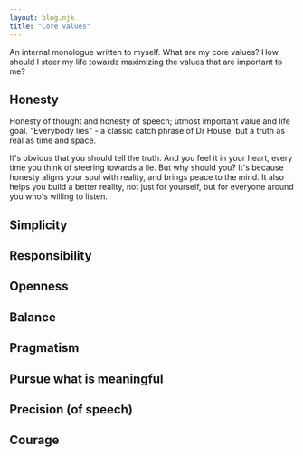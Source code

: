 ```yaml
---
layout: blog.njk
title: "Core values"
---
```


An internal monologue written to myself. What are my core values? How should I steer my life towards maximizing the values that are important to me?

## Honesty

Honesty of thought and honesty of speech; utmost important value and life goal. "Everybody lies" - a classic catch phrase of Dr House, 
but a truth as real as time and space. 

It's obvious that you should tell the truth. And you feel it in your heart, every time you think of steering towards a lie. 
But why should you? It's because honesty aligns your soul with reality, and brings peace to the mind. It also helps you build 
a better reality, not just for yourself, but for everyone around you who's willing to listen. 



## Simplicity

## Responsibility

## Openness

## Balance

## Pragmatism

## Pursue what is meaningful

## Precision (of speech)

## Courage 
